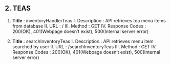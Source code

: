 ## 2. TEAS

1. **Title** : inventoryHandlerTeas
I.    Description : API retrieves tea menu items from database
II.    URL : /
III.    Method : GET
IV.    Response Codes : 200(OK), 401(Webpage doesn’t exist), 500(Internal server error)

2. **Title** : searchInventoryTeas
I.    Description : API retrieves menu item searched by user
II.    URL : /searchInventoryTeas
III.    Method : GET
IV.    Response Codes : 200(OK), 401(Webpage doesn’t exist), 500(Internal server error)

